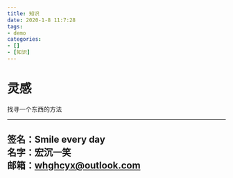 ```yaml
---
title: 知识
date: 2020-1-8 11:7:28
tags: 
- demo
categories:
- []
- [知识]
---
```

# 灵感 #

找寻一个东西的方法




---
**签名：Smile every day**    
**名字：宏沉一笑**   
**邮箱：whghcyx@outlook.com**  
---